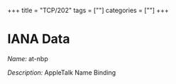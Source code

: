 +++
title = "TCP/202"
tags = [""]
categories = [""]
+++

# IANA Data

_Name:_ at-nbp

_Description:_ AppleTalk Name Binding

